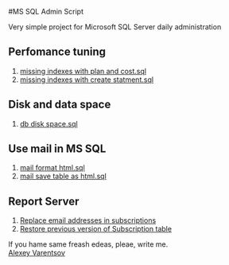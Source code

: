 #MS SQL Admin Script

Very simple project for Microsoft SQL Server daily administration

## Perfomance tuning
1. [missing indexes with plan and cost.sql](https://github.com/Imato/MS_SQL_Scripts/blob/master/missing%20indexes%20with%20plan%20and%20cost.sql) 
2. [missing indexes with create statment.sql](https://github.com/Imato/MS_SQL_Scripts/blob/master/missing%20indexes%20with%20create%20statment.sql)

## Disk and data space 
1. [db disk space.sql](https://github.com/Imato/MS_SQL_Scripts/blob/master/db%20disk%20space.sql)

## Use mail in MS SQL
1. [mail format html.sql](https://github.com/Imato/MS_SQL_Scripts/blob/master/mail%20format%20html.sql)
2. [mail save table as html.sql](https://github.com/Imato/MS_SQL_Scripts/blob/master/mail%20save%20table%20as%20html.sql)

## Report Server 
1. [Replace email addresses in subscriptions](https://github.com/Imato/MS_SQL_Scripts/blob/master/ReportServer.dbo.prc_subscription_change.sql)
2. [Restore previous version of Subscription table](https://github.com/Imato/MS_SQL_Scripts/blob/master/ReportServer.dbo.prc_subscription_restore_version_last.sql)

If you hame same freash edeas, pleae, write me.  
[Alexey Varentsov](http://penrin.com/it)